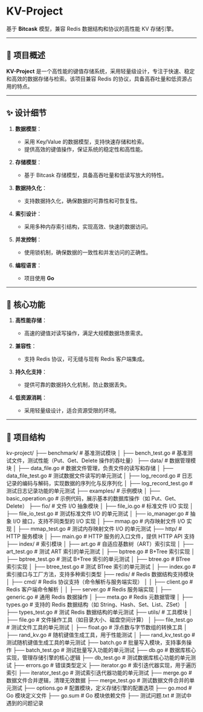 # KV-Project

基于 **Bitcask** 模型，兼容 Redis 数据结构和协议的高性能 KV 存储引擎。

---

## 📌 项目概述

**KV-Project** 是一个高性能的键值存储系统，采用轻量级设计，专注于快速、稳定和高效的数据存储与检索。该项目兼容 Redis 的协议，具备高吞吐量和低资源占用的特点。

---

## ✨ 设计细节

1. **数据模型**：
   - 采用 Key/Value 的数据模型，支持快速存储和检索。
   - 提供高效的键值操作，保证系统的稳定性和高性能。

2. **存储模型**：
   - 基于 Bitcask 存储模型，具备高吞吐量和低读写放大的特性。

3. **数据持久化**：
   - 支持数据持久化，确保数据的可靠性和可恢复性。

4. **索引设计**：
   - 采用多种内存索引结构，实现高效、快速的数据访问。

5. **并发控制**：
   - 使用锁机制，确保数据的一致性和并发访问的正确性。

6. **编程语言**：
   - 项目使用 **Go** 

---

## 🚀 核心功能

1. **高性能存储**：
   - 高速的键值对读写操作，满足大规模数据场景需求。

2. **兼容性**：
   - 支持 Redis 协议，可无缝与现有 Redis 客户端集成。

3. **持久化支持**：
   - 提供可靠的数据持久化机制，防止数据丢失。

4. **低资源消耗**：
   - 采用轻量级设计，适合资源受限的环境。

---

## 🛒 项目结构
kv-project/
├── benchmark/ # 基准测试模块
│ ├── bench_test.go # 基准测试文件，测试性能（Put、Get、Delete 操作的吞吐量）
├── data/ # 数据管理模块
│ ├── data_file.go # 数据文件管理，负责文件的读写和存储
│ ├── data_file_test.go # 测试数据文件读写的单元测试
│ ├── log_record.go # 日志记录的编码与解码，实现数据的序列化与反序列化
│ ├── log_record_test.go # 测试日志记录功能的单元测试
├── examples/ # 示例模块
│ ├── basic_operation.go # 示例代码，展示基本的数据库操作（如 Put、Get、Delete）
├── fio/ # 文件 I/O 抽象模块
│ ├── file_io.go # 标准文件 I/O 实现
│ ├── file_io_test.go # 测试标准文件 I/O 的单元测试
│ ├── io_manager.go # 抽象 I/O 接口，支持不同类型的 I/O 实现
│ ├── mmap.go # 内存映射文件 I/O 实现
│ ├── mmap_test.go # 测试内存映射文件 I/O 的单元测试
├── http/ # HTTP 服务模块
│ ├── main.go # HTTP 服务的入口文件，提供 HTTP API 支持
├── index/ # 索引模块
│ ├── art.go # 自适应基数树（ART）索引实现
│ ├── art_test.go # 测试 ART 索引的单元测试
│ ├── bptree.go # B+Tree 索引实现
│ ├── bptree_test.go # 测试 B+Tree 索引的单元测试
│ ├── btree.go # BTree 索引实现
│ ├── btree_test.go # 测试 BTree 索引的单元测试
│ ├── index.go # 索引接口与工厂方法，支持多种索引类型
├── redis/ # Redis 数据结构支持模块
│ ├── cmd/ # Redis 协议支持（命令解析与服务端实现）
│ │ ├── client.go # Redis 客户端命令解析
│ │ ├── server.go # Redis 服务端实现
│ ├── generic.go # 通用 Redis 数据操作
│ ├── meta.go # Redis 元数据管理
│ ├── types.go # 支持的 Redis 数据结构（如 String、Hash、Set、List、ZSet）
│ ├── types_test.go # 测试 Redis 数据结构的单元测试
├── utils/ # 工具模块
│ ├── file.go # 文件操作工具（如目录大小、磁盘空间计算）
│ ├── file_test.go # 测试文件工具的单元测试
│ ├── float.go # 浮点数与字节数组的转换工具
│ ├── rand_kv.go # 随机键值生成工具，用于性能测试
│ ├── rand_kv_test.go # 测试随机键值生成工具的单元测试
├── batch.go # 批量写入模块，支持事务操作
├── batch_test.go # 测试批量写入功能的单元测试
├── db.go # 数据库核心实现，管理存储引擎的核心逻辑
├── db_test.go # 测试数据库核心功能的单元测试
├── errors.go # 错误类型定义
├── iterator.go # 索引迭代器实现，用于遍历索引
├── iterator_test.go # 测试索引迭代器功能的单元测试
├── merge.go # 数据文件合并逻辑，清理无效数据
├── merge_test.go # 测试数据文件合并的单元测试
├── options.go # 配置模块，定义存储引擎的配置选项
├── go.mod # Go 模块定义文件
├── go.sum # Go 模块依赖文件
├── 测试问题.txt # 测试中遇到的问题记录
